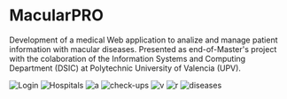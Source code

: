 # MacularPRO
Development of a medical Web application to analize and manage patient information with macular diseases.
Presented as end-of-Master's project with the colaboration of the Information Systems and Computing Department (DSIC) at Polytechnic University of Valencia (UPV).

![Login](https://github.com/almarpa/MacularPRO_FrontEnd/assets/38918727/e0825cb9-5e06-4b58-a8c9-4c690d15c930")
![Hospitals](https://github.com/almarpa/MacularPRO_FrontEnd/assets/38918727/37460f6c-7b60-4e4e-aca5-e40517c5e846)
![a](https://github.com/almarpa/MacularPRO_FrontEnd/assets/38918727/9574900d-c800-4575-b3ef-629b985b2067)
![check-ups](https://github.com/almarpa/MacularPRO_FrontEnd/assets/38918727/e4aac35f-d594-4411-82a8-bf7d809bb4c6)
![v](https://github.com/almarpa/MacularPRO_FrontEnd/assets/38918727/d0be5ebb-aaa1-4fb0-a024-3d7923e1f65a)
![r](https://github.com/almarpa/MacularPRO_FrontEnd/assets/38918727/e7e3825b-1183-4d8d-aadd-356ea8abaf77)
![diseases](https://github.com/almarpa/MacularPRO_FrontEnd/assets/38918727/499dff14-8924-4907-917f-b643ba28980c)
